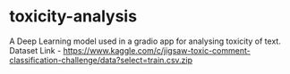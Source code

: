 # toxicity-analysis
A Deep Learning model used in a gradio app for analysing toxicity of text.
Dataset Link - https://www.kaggle.com/c/jigsaw-toxic-comment-classification-challenge/data?select=train.csv.zip
